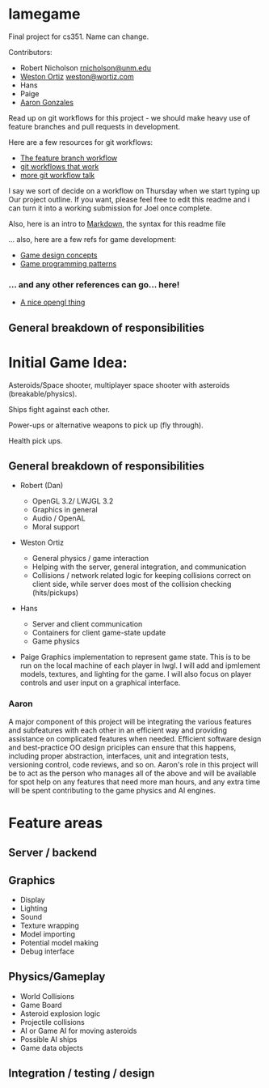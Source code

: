# lamegame

Final project for cs351. Name can change.

Contributors:
* Robert Nicholson rnicholson@unm.edu
* [Weston Ortiz](https://github.com/wortiz) weston@wortiz.com
* Hans
* Paige
* [Aaron Gonzales](http://github.com/xysmas)


Read up on git workflows for this project - we should make heavy use of feature
branches and pull requests in development.

Here are a few resources for git workflows:

* [The feature branch workflow](https://www.atlassian.com/git/tutorials/comparing-workflows/feature-branch-workflow)
* [git workflows that work](http://blog.endpoint.com/2014/05/git-workflows-that-work.html)
* [more git workflow talk](http://www.joslynesser.com/blog/archives/2010/09/06/git-workflow-for-small-teams/)

I say we sort of decide on a workflow on Thursday when we start typing up
Our project outline. If you want, please feel free to edit this readme and i
can turn it into a working submission for Joel once complete.

Also, here is an intro to [Markdown](http://daringfireball.net/projects/markdown/syntax),
the syntax for this readme file

... also, here are a few refs for game development:

* [Game design concepts](https://learn.canvas.net/courses/3)
* [Game programming patterns](http://gameprogrammingpatterns.com/contents.html)


### ... and any other references can go... here!
* [A nice opengl thing](https://github.com/Fluttershy/rin.java)

## General breakdown of responsibilities 
# Initial Game Idea:

Asteroids/Space shooter, multiplayer space shooter with asteroids (breakable/physics).

Ships fight against each other.

Power-ups or alternative weapons to pick up (fly through).

Health pick ups.

## General breakdown of responsibilities

* Robert (Dan)
  * OpenGL 3.2/ LWJGL 3.2 
  * Graphics in general
  * Audio / OpenAL
  * Moral support

* Weston Ortiz
  * General physics / game interaction
  * Helping with the server, general integration, and communication
  * Collisions / network related logic for keeping collisions correct on client side, while server does most of the collision checking (hits/pickups)

* Hans
  * Server and client communication
  * Containers for client game-state update
  * Game physics

* Paige
 Graphics implementation to represent game state. This is to be run on the
 local machine of each player in lwgl. I will add and ipmlement models,
 textures, and lighting for the game. I will also focus on player controls and
 user input on a graphical interface.


### Aaron
A major component of this project will be integrating the various features and
subfeatures with each other in an efficient way and providing assistance on
complicated features when needed. Efficient software design and best-practice
OO design priciples can ensure that this happens, including proper abstraction,
interfaces, unit and integration tests, versioning control, code reviews,
and so on. Aaron's role in this project will be to act as the person who
manages all of the above and will be available for spot help on any features
that need more man hours, and any extra time will be spent contributing to
the game physics and AI engines.  
   




# Feature areas
## Server / backend

##  Graphics
* Display
* Lighting
* Sound
* Texture wrapping
* Model importing
* Potential model making
* Debug interface

##  Physics/Gameplay
* World Collisions
* Game Board
* Asteroid explosion logic
* Projectile collisions
* AI or Game AI for moving asteroids
* Possible AI ships
* Game data objects

## Integration / testing / design


